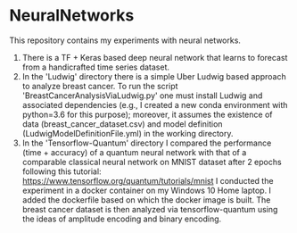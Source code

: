 # NeuralNetworks

This repository contains my experiments with neural networks. 

1. There is a TF + Keras based deep neural network that learns to forecast from a handicrafted time series dataset. 
2. In the 'Ludwig' directory there is a simple Uber Ludwig based approach to analyze breast cancer. To run the script 'BreastCancerAnalysisViaLudwig.py' one must install Ludwig and associated dependencies (e.g., I created a new conda environment with python=3.6 for this purpose); moreover, it assumes the existence of data (breast_cancer_dataset.csv) and model definition (LudwigModelDefinitionFile.yml) in the working directory. 
3. In the 'Tensorflow-Quantum' directory I compared the performance (time + accuracy) of a quantum neural network with that of a comparable classical neural network on MNIST dataset after 2 epochs following this tutorial: https://www.tensorflow.org/quantum/tutorials/mnist I conducted the experiment in a docker container on my Windows 10 Home laptop. I added the dockerfile based on which the docker image is built. The breast cancer dataset is then analyzed via tensorflow-quantum using the ideas of amplitude encoding and binary encoding.